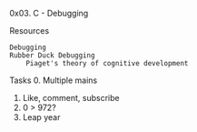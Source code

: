 0x03. C - Debugging

Resources

    Debugging
    Rubber Duck Debugging
        Piaget's theory of cognitive development

Tasks
0. Multiple mains
1. Like, comment, subscribe
2. 0 > 972?
3. Leap year

